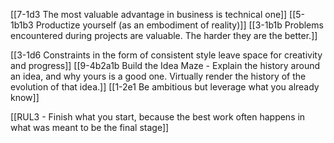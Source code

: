 [[7-1d3 The most valuable advantage in business is technical one]]
[[5-1b1b3 Productize yourself (as an embodiment of reality)]]
[[3-1b1b Problems encountered during projects are valuable. The harder they are the better.]]

[[3-1d6 Constraints in the form of consistent style leave space for creativity and progress]]
[[9-4b2a1b Build the Idea Maze - Explain the history around an idea, and why yours is a good one. Virtually render the history of the evolution of that idea.]]
[[1-2e1 Be ambitious but leverage what you already know]]

[[RUL3 - Finish what you start, because the best work often happens in what was meant to be the final stage]]

